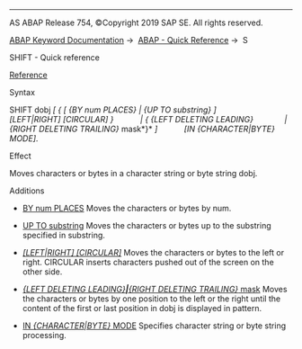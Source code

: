   

* * *

AS ABAP Release 754, ©Copyright 2019 SAP SE. All rights reserved.

[ABAP Keyword Documentation](https://help.sap.com/doc/abapdocu_754_index_htm/7.54/en-US/abenabap.htm) →  [ABAP - Quick Reference](https://help.sap.com/doc/abapdocu_754_index_htm/7.54/en-US/abenabap_shortref.htm) →  S

SHIFT - Quick reference

[Reference](https://help.sap.com/doc/abapdocu_754_index_htm/7.54/en-US/abapshift.htm)

Syntax

SHIFT dobj *\[* *{* *\[* *{*BY num PLACES*}* *|* *{*UP TO substring*}* *\]*
                 *\[*LEFT*|*RIGHT*\]* *\[*CIRCULAR*\]* *}*
           *|* *{* *{*LEFT DELETING LEADING*}*
             *|* *{*RIGHT DELETING TRAILING*}* mask*}* *\]*
           *\[*IN *{*CHARACTER*|*BYTE*}* MODE*\]*.

Effect

Moves characters or bytes in a character string or byte string dobj.

Additions

-   [BY num PLACES](https://help.sap.com/doc/abapdocu_754_index_htm/7.54/en-US/abapshift_places.htm)
    Moves the characters or bytes by num.
    
-   [UP TO substring](https://help.sap.com/doc/abapdocu_754_index_htm/7.54/en-US/abapshift_places.htm)
    Moves the characters or bytes up to the substring specified in substring.
    
-   [*\[*LEFT*|*RIGHT*\]* *\[*CIRCULAR*\]*](https://help.sap.com/doc/abapdocu_754_index_htm/7.54/en-US/abapshift_direction.htm)
    Moves the characters or bytes to the left or right. CIRCULAR inserts characters pushed out of the screen on the other side.
    
-   [*{*LEFT DELETING LEADING*}**|**{*RIGHT DELETING TRAILING*}* mask](https://help.sap.com/doc/abapdocu_754_index_htm/7.54/en-US/abapshift_deleting.htm)
    Moves the characters or bytes by one position to the left or the right until the content of the first or last position in dobj is displayed in pattern.
    
-   [IN *{*CHARACTER*|*BYTE*}* MODE](https://help.sap.com/doc/abapdocu_754_index_htm/7.54/en-US/abapshift.htm)
    Specifies character string or byte string processing.